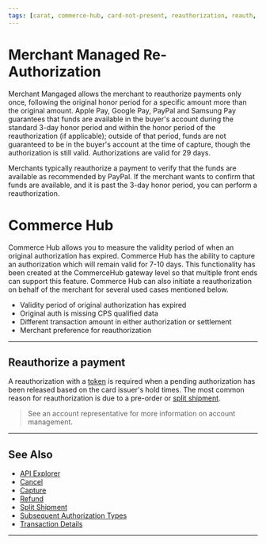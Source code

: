 ```yaml
---
tags: [carat, commerce-hub, card-not-present, reauthorization, reauth, reauthorize, authorization]
---
```


# Merchant Managed Re-Authorization

Merchant Mangaged allows the merchant to reauthorize payments only once, following the original honor period for a specific amount more than the original amount. Apple Pay, Google Pay, PayPal and Samsung Pay guarantees that funds are available in the buyer's account during the standard 3-day honor period and within the honor period of the reauthorization (if applicable); outside of that period, funds are not guaranteed to be in the buyer's account at the time of capture, though the authorization is still valid. Authorizations are valid for 29 days.

Merchants typically reauthorize a payment to verify that the funds are available as recommended by PayPal. If the merchant wants to confirm that funds are available, and it is past the 3-day honor period, you can perform a reauthorization.

# Commerce Hub 

Commerce Hub allows you to measure the validity period of when an original authorization has expired. Commerce Hub has the ability to capture an authorization which will remain valid for 7-10 days. This functionality has been created at the CommerceHub gateway level so that multiple front ends can support this feature. Commerce Hub can also initiate a reauthorization on behalf of the merchant for several used cases mentioned below. 

- Validity period of original authorization has expired
- Original auth is missing CPS qualified data
- Different transaction amount in either authorization or settlement 
- Merchant preference for reauthorization

---

## Reauthorize a payment

A reauthorization with a [token](?path=docs/Resources/API-Documents/Payments_VAS/Payment-Token.md) is required when a pending authorization has been released based on the card issuer's hold times. The most common reason for reauthorization is due to a pre-order or [split shipment](?path=docs/Resources/Guides/Split-Shipment.md).


<!-- theme: info -->
> See an account representative for more information on account management.



---

## See Also

- [API Explorer](../api/?type=post&path=/payments/v1/charges)
- [Cancel](?path=docs/Resources/API-Documents/Payments/Cancel.md)
- [Capture](?path=docs/Resources/API-Documents/Payments/Capture.md)
- [Refund](?path=docs/Resources/API-Documents/Payments/Refund.md)
- [Split Shipment](?path=docs/Resources/Guides/Split-Shipment.md)
- [Subsequent Authorization Types](?path=docs/Resources/Guides/Authorizations/Authorization-Types.md)
- [Transaction Details](?path=docs/Resources/Master-Data/Transaction-Details.md)

---